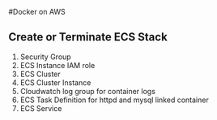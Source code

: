 #Docker on AWS
## Create or Terminate ECS Stack
1. Security Group
2. ECS Instance IAM role
3. ECS Cluster
4. ECS Cluster Instance
5. Cloudwatch log group for container logs
6. ECS Task Definition for httpd and mysql linked container
7. ECS Service
